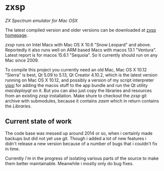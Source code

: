 # zxsp

_ZX Spectrum emulator for Mac OSX_

The latest compiled version and older versions can be downloaded at [zxsp homepage](https://k1.spdns.de/Develop/Projects/zxsp/Distributions).

_zxsp_ runs on Intel Macs with Mac OS X 10.6 "Snow Leopard" and above. Reportedly it also runs well on ARM based Macs with macos 13.1 "Ventura". Latest report is for macos 15.6.1 "Sequoia".
So it currently should run on any Mac since 2009.

To compile this project you currently need an old Mac, Mac OS X 10.12 "Sierra" is best, Qt 5.09 to 5.13, Qt Creator 4.10.2, which is the latest version running on Mac OS X 10.12, and possibly a version of my script interpreter [vipsi](https://k1.spdns.de/Develop/Projects/vipsi/Distributions/) for adding the macos stuff to the app bundle and run the Qt utility _macdeployqt_ on it. But you can also just copy the libraries and resources from an existing _zxsp_ installation. Make shure to checkout the _zxsp_ git archive with submodules, because it contains _zasm_ which in return contains the _Libraries_.

## Current state of work

The code base was messed up around 2014 or so, when i certainly made backups but did not yet use git. Though i added a lot of new features i didn't release a new version because of a number of bugs that i couldn't fix in time.

Currently i'm in the progress of isolating various parts of the source to make them better maintainable. Meanwhile i mostly only do bug fixes.




